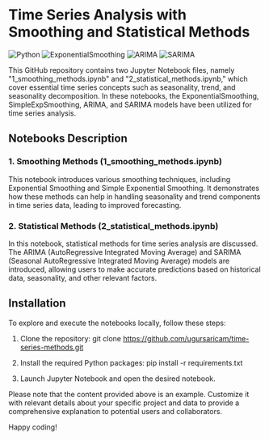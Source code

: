# Time Series Analysis with Smoothing and Statistical Methods

![Python](https://img.shields.io/badge/python-3.9-blue.svg) ![ExponentialSmoothing](https://img.shields.io/badge/ExponentialSmoothing-blue.svg) ![ARIMA](https://img.shields.io/badge/ARIMA-blue.svg) ![SARIMA](https://img.shields.io/badge/SARIMA-blue.svg)

This GitHub repository contains two Jupyter Notebook files, namely "1_smoothing_methods.ipynb" and "2_statistical_methods.ipynb," which cover essential time series concepts such as seasonality, trend, and seasonality decomposition. In these notebooks, the ExponentialSmoothing, SimpleExpSmoothing, ARIMA, and SARIMA models have been utilized for time series analysis.

## Notebooks Description

### 1. Smoothing Methods (1_smoothing_methods.ipynb)

This notebook introduces various smoothing techniques, including Exponential Smoothing and Simple Exponential Smoothing. It demonstrates how these methods can help in handling seasonality and trend components in time series data, leading to improved forecasting.

### 2. Statistical Methods (2_statistical_methods.ipynb)

In this notebook, statistical methods for time series analysis are discussed. The ARIMA (AutoRegressive Integrated Moving Average) and SARIMA (Seasonal AutoRegressive Integrated Moving Average) models are introduced, allowing users to make accurate predictions based on historical data, seasonality, and other relevant factors.

## Installation

To explore and execute the notebooks locally, follow these steps:

1. Clone the repository:
git clone https://github.com/ugursaricam/time-series-methods.git

2. Install the required Python packages:
pip install -r requirements.txt

3. Launch Jupyter Notebook and open the desired notebook.

Please note that the content provided above is an example. Customize it with relevant details about your specific project and data to provide a comprehensive explanation to potential users and collaborators.

Happy coding!

